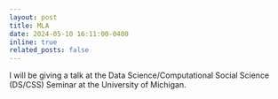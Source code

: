 ```yaml
---
layout: post
title: MLA
date: 2024-05-10 16:11:00-0400
inline: true
related_posts: false
---
```


I will be giving a talk at the Data Science/Computational Social Science (DS/CSS) Seminar at the University of Michigan.